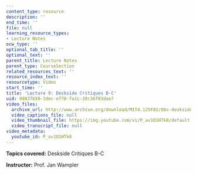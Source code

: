```yaml
---
content_type: resource
description: ''
end_time: ''
file: null
learning_resource_types:
- Lecture Notes
ocw_type: ''
optional_tab_title: ''
optional_text: ''
parent_title: Lecture Notes
parent_type: CourseSection
related_resources_text: ''
resource_index_text: ''
resourcetype: Video
start_time: ''
title: 'Lecture 9: Deskside Critiques B-C'
uid: 99837b50-3dec-ef78-fa1c-20c36f03dae7
video_files:
  archive_url: http://www.archive.org/download/MIT4.125F02/8bc-desksidecritiques-220k.mp4
  video_captions_file: null
  video_thumbnail_file: https://img.youtube.com/vi/P_av1O1HTk8/default.jpg
  video_transcript_file: null
video_metadata:
  youtube_id: P_av1O1HTk8
---
```


**Topics covered:** Deskside Critiques B-C

**Instructor:** Prof. Jan Wampler



